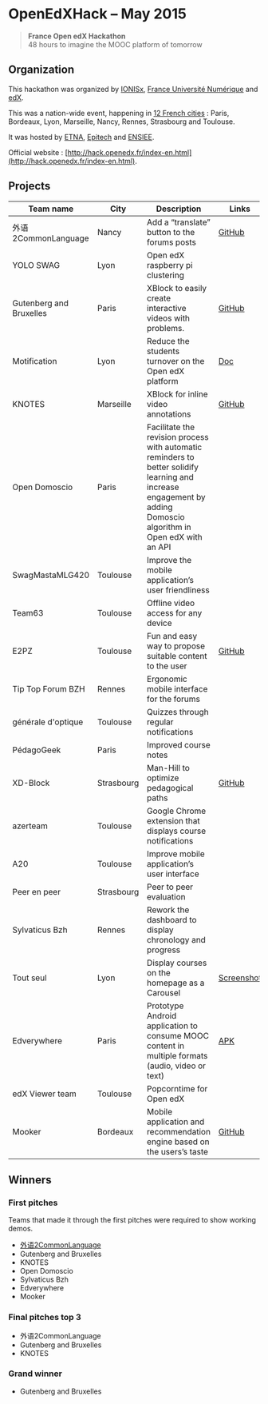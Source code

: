 # OpenEdXHack – May 2015

> **France Open edX Hackathon**  
> 48 hours to imagine the MOOC platform of tomorrow

## Organization

This hackathon was organized by [IONISx](https://ionisx.com), [France Université Numérique](http://france-universite-numerique.fr) and [edX](https://edx.org).

This was a nation-wide event, happening in [12 French cities](http://hack.openedx.fr/sites.html) : Paris, Bordeaux, Lyon, Marseille, Nancy, Rennes, Strasbourg and Toulouse.

It was hosted by [ETNA](http://www.etna-alternance.net/), [Epitech](http://www.epitech.eu/) and [ENSIEE](http://www.ensiie.fr/).

Official website : [http://hack.openedx.fr/index-en.html](http://hack.openedx.fr/index-en.html).


## Projects

| Team name           | City           | Description | Links |
| ------------------- | -------------  | ----------- | ----- |
| <a name="p1"></a>外语2CommonLanguage  | Nancy | Add a “translate” button to the forums posts | [GitHub](https://github.com/jirkamarsik/edx-platform/tree/translate-button)
| YOLO SWAG | Lyon  | Open edX raspberry pi clustering | |
| Gutenberg and Bruxelles | Paris | XBlock to easily create interactive videos with problems. | [GitHub](https://github.com/roparz/xblock-videoquiz)
| Motification | Lyon | Reduce the students turnover on the Open edX platform | [Doc](https://drive.google.com/drive/u/0/folders/0B3jc795AwF0NflVPMUdJZEx3MW0xMzZabllucXlscGdlQjFCSzNhZjFaN2kxREhxVHcwZWc) |
| KNOTES | Marseille | XBlock for inline video annotations | [GitHub](https://github.com/Kalyzee/xblock-videoannotation) |
| Open Domoscio | Paris | Facilitate the revision process with automatic reminders to better solidify learning and increase engagement by adding Domoscio algorithm in Open edX with an API | |
| SwagMastaMLG420 | Toulouse | Improve the mobile application’s user friendliness | |
| Team63 | Toulouse | Offline video access for any device | |
| E2PZ | Toulouse | Fun and easy way to propose suitable content to the user | [GitHub](https://github.com/Damerzone/Time2Learn-Open-edX) |
| Tip Top Forum BZH | Rennes | Ergonomic mobile interface for the forums | |
| générale d'optique | Toulouse | Quizzes through regular notifications | |
| PédagoGeek | Paris | Improved course notes | |
| XD-Block | Strasbourg | Man-Hill to optimize pedagogical paths | [GitHub](https://github.com/teodam/openedx-manhill) |
| azerteam | Toulouse | Google Chrome extension that displays course notifications | |
| A20 | Toulouse | Improve mobile application’s user interface | |
| Peer en peer | Strasbourg | Peer to peer evaluation | |
| Sylvaticus Bzh | Rennes | Rework the dashboard to display chronology and progress | |
| Tout seul | Lyon | Display courses on the homepage as a Carousel | [Screenshot](http://hack.ioni.sx/hackathons/openedxhack-may-2015/tout-seul-carousel.png) |
| Edverywhere | Paris | Prototype Android application to consume MOOC content in multiple formats (audio, video or text) | [APK](http://hack.ioni.sx/hackathons/openedxhack-may-2015/edverywhere4.apk) |
| edX Viewer team | Toulouse | Popcorntime for Open edX | |
| Mooker | Bordeaux | Mobile application and recommendation engine based on the users’s taste | [GitHub](https://github.com/nekfeu/Mooker) |


## Winners

### First pitches

Teams that made it through the first pitches were required to show working demos.

* [外语2CommonLanguage](#p1)
* Gutenberg and Bruxelles
* KNOTES
* Open Domoscio
* Sylvaticus Bzh
* Edverywhere
* Mooker


### Final pitches top 3

* 外语2CommonLanguage
* Gutenberg and Bruxelles
* KNOTES

### Grand winner

* Gutenberg and Bruxelles
